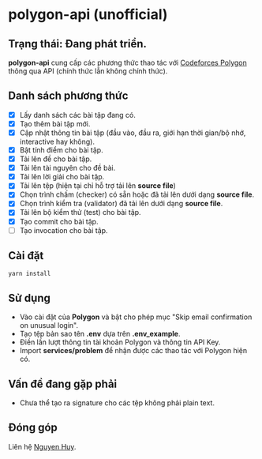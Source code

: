 # polygon-api (unofficial)

## Trạng thái: Đang phát triển.

**polygon-api** cung cấp các phương thức thao tác với [Codeforces Polygon](https://polygon.codeforces.com/) thông qua API (chính thức lẫn không chính thức).

## Danh sách phương thức

- [x] Lấy danh sách các bài tập đang có.
- [x] Tạo thêm bài tập mới.
- [x] Cập nhật thông tin bài tập (đầu vào, đầu ra, giới hạn thời gian/bộ nhớ, interactive hay không).
- [x] Bật tính điểm cho bài tập.
- [x] Tải lên đề cho bài tập.
- [x] Tải lên tài nguyên cho đề bài.
- [x] Tải lên lời giải cho bài tập.
- [x] Tải lên tệp (hiện tại chỉ hỗ trợ tải lên **source file**)
- [x] Chọn trình chấm (checker) có sẵn hoặc đã tải lên dưới dạng **source file**.
- [x] Chọn trình kiểm tra (validator) đã tải lên dưới dạng **source file**.
- [x] Tải lên bộ kiểm thử (test) cho bài tập.
- [x] Tạo commit cho bài tập.
- [ ] Tạo invocation cho bài tập.

## Cài đặt

```
yarn install
```

## Sử dụng

- Vào cài đặt của **Polygon** và bật cho phép mục "Skip email confirmation on unusual login".
- Tạo tệp bản sao tên **.env** dựa trên **.env_example**.
- Điền lần lượt thông tin tài khoản Polygon và thông tin API Key.
- Import **services/problem** để nhận được các thao tác với Polygon hiện có.

## Vấn đề đang gặp phải

- Chưa thể tạo ra signature cho các tệp không phải plain text.

## Đóng góp

Liên hệ [Nguyen Huy](https://www.facebook.com/rknguyen).

